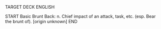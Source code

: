 TARGET DECK
ENGLISH

START
Basic
Brunt
Back: n. Chief impact of an attack, task, etc. (esp. Bear the brunt of). [origin unknown]
END
